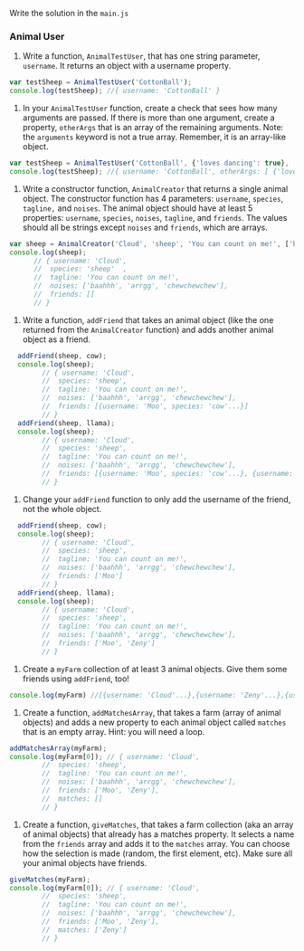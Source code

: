 Write the solution in the `main.js`

### Animal User

1. Write a function, `AnimalTestUser`, that has one string parameter, `username`. It returns an object with a username property.

  ```javascript
  var testSheep = AnimalTestUser('CottonBall');
  console.log(testSheep); //{ username: 'CottonBall' }
  ```

1. In your `AnimalTestUser` function, create a check that sees how many arguments are passed. If there is more than one argument, create a property, `otherArgs` that is an array of the remaining arguments. Note: the `arguments` keyword is not a true array. Remember, it is an array-like object.

  ```javascript
  var testSheep = AnimalTestUser('CottonBall', {'loves dancing': true}, [1,2,3] );
  console.log(testSheep); //{ username: 'CottonBall', otherArgs: [ {'loves dancing': true}, [1,2,3] ] }
  ```


1. Write a constructor function, `AnimalCreator` that returns a single animal object. The constructor function has 4 parameters: `username`, `species`, `tagline,` and `noises`. The animal object should have at least 5 properties: `username`, `species`, `noises`, `tagline`, and `friends`. The values should all be strings except `noises` and `friends`, which are arrays.

  ```javascript
  var sheep = AnimalCreator('Cloud', 'sheep', 'You can count on me!', ['baahhh', 'arrgg', 'chewchewchew']);
  console.log(sheep);
        // { username: 'Cloud',
        //  species: 'sheep'  ,
        //  tagline: 'You can count on me!',
        //  noises: ['baahhh', 'arrgg', 'chewchewchew'],
        //  friends: []
        // }
  ```

1. Write a function, `addFriend` that takes an animal object (like the one returned from the `AnimalCreator` function) and adds another animal object as a friend.

  ```javascript
    addFriend(sheep, cow);
    console.log(sheep);
          // { username: 'Cloud',
          //  species: 'sheep',
          //  tagline: 'You can count on me!',
          //  noises: ['baahhh', 'arrgg', 'chewchewchew'],
          //  friends: [{username: 'Moo', species: 'cow'...}]
          // }
    addFriend(sheep, llama);
    console.log(sheep);
          // { username: 'Cloud',
          //  species: 'sheep',
          //  tagline: 'You can count on me!',
          //  noises: ['baahhh', 'arrgg', 'chewchewchew'],
          //  friends: [{username: 'Moo', species: 'cow'...}, {username: 'Zeny', species: 'llama'...}]
          // }
  ```

1. Change your `addFriend` function to only add the username of the friend, not the whole object.

  ```javascript
    addFriend(sheep, cow);
    console.log(sheep);
          // { username: 'Cloud',
          //  species: 'sheep',
          //  tagline: 'You can count on me!',
          //  noises: ['baahhh', 'arrgg', 'chewchewchew'],
          //  friends: ['Moo']
          // }
    addFriend(sheep, llama);
    console.log(sheep);
          // { username: 'Cloud',
          //  species: 'sheep',
          //  tagline: 'You can count on me!',
          //  noises: ['baahhh', 'arrgg', 'chewchewchew'],
          //  friends: ['Moo', 'Zeny']
          // }
  ```

1. Create a `myFarm` collection of at least 3 animal objects. Give them some friends using `addFriend`, too!

  ```javascript
  console.log(myFarm) //[{username: 'Cloud'...},{username: 'Zeny'...},{username: 'CottonBall'...}]
  ```

1. Create a function, `addMatchesArray`, that takes a farm (array of animal objects) and adds a new property to each animal object called `matches` that is an empty array. Hint: you will need a loop.

  ```javascript
  addMatchesArray(myFarm);
  console.log(myFarm[0]); // { username: 'Cloud',
          //  species: 'sheep',
          //  tagline: 'You can count on me!',
          //  noises: ['baahhh', 'arrgg', 'chewchewchew'],
          //  friends: ['Moo', 'Zeny'],
          //  matches: []
          // }
  ```

1. Create a function, `giveMatches`, that takes a farm collection (aka an array of animal objects) that already has a matches property. It selects a name from the `friends` array and adds it to the `matches` array. You can choose how the selection is made (random, the first element, etc). Make sure all your animal objects have friends.

  ```javascript
  giveMatches(myFarm);
  console.log(myFarm[0]); // { username: 'Cloud',
          //  species: 'sheep',
          //  tagline: 'You can count on me!',
          //  noises: ['baahhh', 'arrgg', 'chewchewchew'],
          //  friends: ['Moo', 'Zeny'],
          //  matches: ['Zeny']
          // }
  ```
